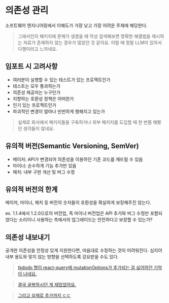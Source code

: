 # 의존성 관리

소프트웨어 엔지니어링에서 이해도가 가장 낮고 가장 어려운 주제에 해당한다.

> 그래서인지 패키지에 문제가 생겼을 때 막상 검색해보면 명확한 해결법을 제시하는 자료가 존재하지 않는 경우가 많았던 것 같아요.
> 이럴 때 정말 LLM이 있어서 다행이라고 느끼네요.

## 임포트 시 고려사항

- 여러분이 실행할 수 있는 테스트가 있는 프로젝트인가
- 테스트는 모두 통과하는가
- 의존성 제공자는 누구인가
- 지향하는 호환성 정책은 어떠한가
- 인기 있는 프로젝트인가
- 파괴적인 변경이 얼마나 빈번하게 행해지고 있는가

> 실제로 회사에서 패키지들을 구축하거나 외부 패키지를 도입할 때 한 번쯤 해봤던 생각들이 많네요.

## 유의적 버전(Semantic Versioning, SemVer)

- 메이저: API가 변경되어 의존성을 이용하던 기존 코드를 깨뜨릴 수 있음
- 마이너: 순수하게 기능 추가만 있음
- 패치: 내부 구현 개선 및 버그 수정

## 유의적 버전의 한계

메이저, 마이너, 패치 등 버전의 숫자들이 호환성을 확실하게 보장해주진 않는다.

ex. 1.1.4에서 1.2.0으로의 버전업, 즉 마이너 버전업은 API 추가와 버그 수정만 포함되었다는 소리이니 사용하는 측에서의 업그레이드는 안전하다고 보장할 수 있는가?

## 의존성 내보내기

공개한 의존성을 안정성 있게 지원한다면, 마음대로 수정하는 것이 어려워진다. 심지어 내부 용도와 맞지 않는 방향을 선택하도록 강요받을 수도 있다.

> [tkdodo 형이 react-query에 mutationOptions가 추가되는 걸 싫어하던 기억이 나네요.](https://github.com/TanStack/query/discussions/6096)

> [결국 굴복하시던 게 재밌었어요.](https://github.com/TanStack/query/discussions/6096#discussioncomment-12944553)

> [그리고 실제로 추가까지 ㄷㄷ](https://github.com/TanStack/query/pull/8960)
